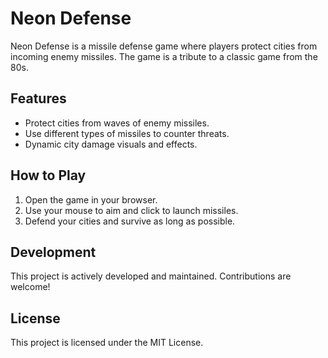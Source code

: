 # Neon Defense

Neon Defense is a missile defense game where players protect cities from incoming enemy missiles. The game is a tribute to a classic game from the 80s.

## Features
- Protect cities from waves of enemy missiles.
- Use different types of missiles to counter threats.
- Dynamic city damage visuals and effects.

## How to Play
1. Open the game in your browser.
2. Use your mouse to aim and click to launch missiles.
3. Defend your cities and survive as long as possible.

## Development
This project is actively developed and maintained. Contributions are welcome!

## License
This project is licensed under the MIT License.
